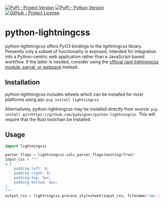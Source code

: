 [![PyPI - Project Version](https://img.shields.io/pypi/v/lightningcss)](https://pypi.org/project/lightningcss)
[![PyPI - Python Version](https://img.shields.io/pypi/pyversions/lightningcss)](https://pypi.org/project/lightningcss)
[![GitHub - Project License](https://img.shields.io/github/license/pydsigner/python-lightningcss)](https://github.com/pydsigner/python-lightningcss)

# python-lightningcss

python-lightningcss offers PyO3 bindings to the lightningcss library. Presently
only a subset of functionality is exposed, intended for integration into a
Python-centric web application rather than a JavaScript-based workflow. If the
latter is needed, consider using the [official npm lightningcss module, parcel,
or webpack](https://lightningcss.dev/docs.html) instead.

## Installation

python-lightningcss includes wheels which can be installed for most platforms
using pip: `pip install lightningcss`.

Alternatively, python-lightningcss may be installed directly from source:
`pip install git+https://github.com/pydsigner/python-lightningcss`. This will
require that the Rust toolchain be installed.

## Usage

```py
import lightningcss

parser_flags = lightningcss.calc_parser_flags(nesting=True)
input_css = """
a {
    padding-left: 0;
    padding-right: 0;
    padding-top: 5px;
    padding-bottom: 5px;
}
"""
output_css = lightningcss.process_stylesheet(input_css, filename="abc.css", browsers_list=['defaults'])
```
